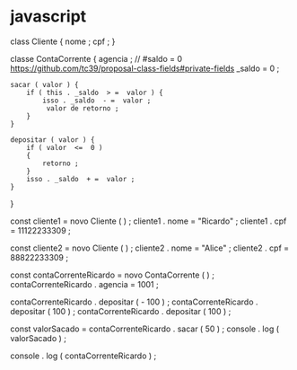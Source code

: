# javascript
 class  Cliente {
    nome ;
    cpf ;
}

classe  ContaCorrente {
    agencia ;
     // #saldo = 0 https://github.com/tc39/proposal-class-fields#private-fields
    _saldo  =  0 ;

    sacar ( valor ) {
        if ( this . _saldo  > =  valor ) {
            isso . _saldo  - =  valor ;
             valor de retorno ;
        }
    }

    depositar ( valor ) {
        if ( valor  <=  0 )
        {
            retorno ;
        } 
        isso . _saldo  + =  valor ;           
    }
}

const  cliente1  =  novo  Cliente ( ) ;
cliente1 . nome  =  "Ricardo" ;
cliente1 . cpf  =  11122233309 ;

const  cliente2  =  novo  Cliente ( ) ;
cliente2 . nome  =  "Alice" ;
cliente2 . cpf  =  88822233309 ;


const  contaCorrenteRicardo  =  novo  ContaCorrente ( ) ;
contaCorrenteRicardo . agencia  =  1001 ;

contaCorrenteRicardo . depositar ( - 100 ) ;
contaCorrenteRicardo . depositar ( 100 ) ;
contaCorrenteRicardo . depositar ( 100 ) ;

const  valorSacado  =  contaCorrenteRicardo . sacar ( 50 ) ;
console . log ( valorSacado ) ;

console . log ( contaCorrenteRicardo ) ;

